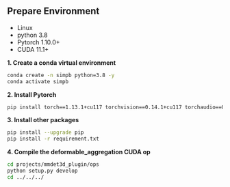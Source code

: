 ## Prepare Environment
* Linux
* python 3.8
* Pytorch 1.10.0+
* CUDA 11.1+

**1. Create a conda virtual environment**
```bash
conda create -n simpb python=3.8 -y
conda activate simpb
```

**2. Install Pytorch**
```bash
pip install torch==1.13.1+cu117 torchvision==0.14.1+cu117 torchaudio==0.13.1+cu117 -f https://download.pytorch.org/whl/torch_stable.html
```

**3. Install other packages**
```bash
pip install --upgrade pip
pip install -r requirement.txt
```

**4. Compile the deformable_aggregation CUDA op**
```bash
cd projects/mmdet3d_plugin/ops
python setup.py develop
cd ../../../
```